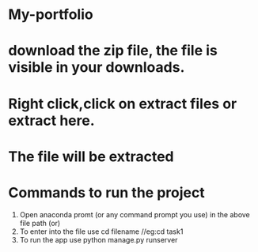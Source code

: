 # My-portfolio
# download the zip file, the file is visible in your downloads.
# Right click,click on extract files or extract here.
# The file will be extracted
# Commands to run the project
1. Open anaconda promt (or any command prompt you use) in the above file path (or)
2. To enter into the file use
   cd filename //eg:cd task1
3. To run the app use 
   python manage.py runserver 
   

   
